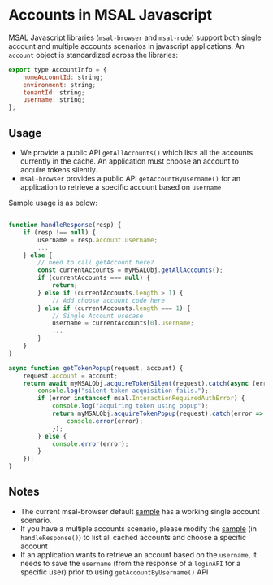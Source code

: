 # Accounts in MSAL Javascript

MSAL Javascript libraries (`msal-browser` and `msal-node`) support both single account and multiple accounts scenarios in javascript applications. An `account` object is standardized across the libraries:

```javascript
export type AccountInfo = {
    homeAccountId: string;
    environment: string;
    tenantId: string;
    username: string;
};
```

## Usage

* We provide a public API `getAllAccounts()` which lists all the accounts currently in the cache. An application must choose an account to acquire tokens silently.
* `msal-browser` provides a public API `getAccountByUsername()` for an application to retrieve a specific account based on `username`

Sample usage is as below:

``` javascript

function handleResponse(resp) {
    if (resp !== null) {
        username = resp.account.username;
        ...
    } else {
        // need to call getAccount here?
        const currentAccounts = myMSALObj.getAllAccounts();
        if (currentAccounts === null) {
            return;
        } else if (currentAccounts.length > 1) {
            // Add choose account code here
        } else if (currentAccounts.length === 1) {
            // Single Account usecase
            username = currentAccounts[0].username;
            ...
        }
    }
}

async function getTokenPopup(request, account) {
    request.account = account;
    return await myMSALObj.acquireTokenSilent(request).catch(async (error) => {
        console.log("silent token acquisition fails.");
        if (error instanceof msal.InteractionRequiredAuthError) {
            console.log("acquiring token using popup");
            return myMSALObj.acquireTokenPopup(request).catch(error => {
                console.error(error);
            });
        } else {
            console.error(error);
        }
    });
}
```

## Notes

* The current msal-browser default [sample](../../samples/msal-browser-samples/VanillaJSTestApp2.0) has a working single account scenario.
* If you have a multiple accounts scenario, please modify the [sample](../../samples/msal-browser-samples/VanillaJSTestApp2.0/app/default/auth.js) (in `handleResponse()`) to list all cached accounts and choose a specific account
* If an application wants to retrieve an account based on the `username`, it needs to save the `username` (from the response of a `loginAPI` for a specific user) prior to using `getAccountByUsername()` API
